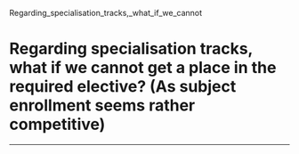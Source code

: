 Regarding_specialisation_tracks,_what_if_we_cannot



Regarding specialisation tracks, what if we cannot get a place in the required elective? (As subject enrollment seems rather competitive)
=========================================================================================================================================

---

